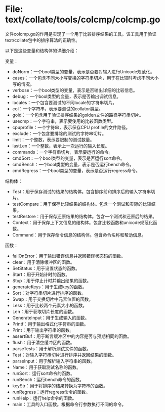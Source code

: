 # File: text/collate/tools/colcmp/colcmp.go

文件colcmp.go的作用是实现了一个用于比较排序结果的工具。该工具用于验证text/collate包中的排序算法的正确性。

以下是这些变量和结构体的详细介绍：

变量：
- doNorm：一个bool类型的变量，表示是否要对输入进行Unicode规范化。
- cases：一个包含不同大小写变换的字符串切片，用于在比较时考虑不同大小写的情况。
- verbose：一个bool类型的变量，表示是否输出详细的比较信息。
- debug：一个bool类型的变量，表示是否输出调试信息。
- locales：一个包含要测试的不同locale的字符串切片。
- col：一个字符串，表示要测试的collator类型。
- gold：一个包含用于验证排序结果的golden文件的路径字符串切片。
- usecmp：一个字符串，表示要使用的比较函数类型。
- cpuprofile：一个字符串，表示保存CPU profile的文件路径。
- exclude：一个包含要排除的测试的字符串切片。
- limit：一个整数，表示要限制的测试数量。
- lastLen：一个整数，表示上一次运行的输入长度。
- commands：一个字符串切片，表示要运行的命令。
- cmdSort：一个bool类型的变量，表示是否运行sort命令。
- cmdBench：一个bool类型的变量，表示是否运行bench命令。
- cmdRegress：一个bool类型的变量，表示是否运行regress命令。

结构体：
- Test：用于保存测试的结果的结构体。包含排序前和排序后的输入字符串切片。
- testCompare：用于保存比较结果的结构体。包含一个测试和实际的比较结果。
- testRestore：用于保存还原结果的结构体。包含一个测试和还原后的结果。
- Context：用于保存上下文信息的结构体。包含比较函数和unicode规范化函数。
- Command：用于保存命令信息的结构体。包含命令名称和帮助信息。

函数：
- failOnError：用于输出错误信息并返回错误状态码的函数。
- clear：用于清除缓冲区的函数。
- SetStatus：用于设置状态的函数。
- Start：用于开始计时的函数。
- Stop：用于停止计时并输出结果的函数。
- generateKeys：用于生成key的函数。
- Sort：对字符串切片进行排序的函数。
- Swap：用于交换切片中元素位置的函数。
- Less：用于比较两个元素大小的函数。
- Len：用于获取切片长度的函数。
- GenerateInput：用于生成输入的函数。
- Printf：用于输出格式化字符串的函数。
- Print：用于输出字符串的函数。
- assertBuf：用于断言缓冲区中的内容是否与预期相同的函数。
- flush：用于清空缓冲区的函数。
- parseTests：用于解析测试文件的函数。
- Test：对输入字符串切片进行排序并返回结果的函数。
- parseInput：用于解析输入字符串的函数。
- Name：用于获取测试名称的函数。
- runSort：运行sort命令的函数。
- runBench：运行bench命令的函数。
- keyStr：用于将排序的结果转换为字符串的函数。
- runRegress：运行regress命令的函数。
- runHelp：运行help命令的函数。
- main：工具的入口函数。根据命令行参数执行不同的命令。

